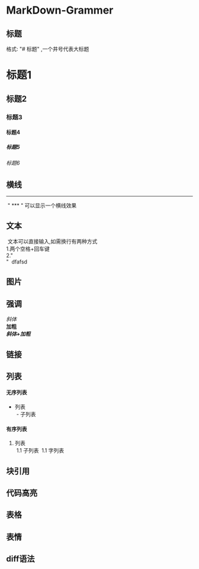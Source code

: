 # MarkDown-Grammer
## 标题
格式: "# 标题" ,一个井号代表大标题
# 标题1
## 标题2
### 标题3
#### 标题4
##### 标题5
###### 标题6
## 横线  
  ***
  " *** " 可以显示一个横线效果
## 文本
  文本可以直接输入,如需换行有两种方式  
  1.两个空格+回车键  
  2."<br>"
  dfafsd
## 图片
## 强调 
*斜体*  
**加粗**  
***斜体+加粗***  

## 链接
## 列表
#### 无序列表
- 列表  
  - 子列表
#### 有序列表
1. 列表  
  1.1 子列表
  1.1 字列表
## 块引用
## 代码高亮
## 表格
## 表情
## diff语法
